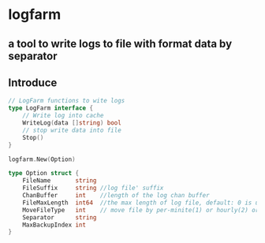 # logfarm
a tool to write logs to file with format data by separator
---

## Introduce

```go
// LogFarm functions to wite logs
type LogFarm interface {
	// Write log into cache
	WriteLog(data []string) bool
	// stop write data into file
	Stop()
}

logfarm.New(Option)
```

``` go
type Option struct {
	FileName       string
	FileSuffix     string //log file' suffix
	ChanBuffer     int    //length of the log chan buffer
	FileMaxLength  int64  //the max length of log file, default: 0 is unlimited
	MoveFileType   int    // move file by per-minite(1) or hourly(2) or daily(3), 0 is doing nothing
	Separator      string
	MaxBackupIndex int
}
```